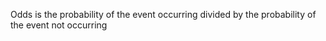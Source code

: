 ---
---

Odds is the probability of the event occurring divided by the probability of the event not occurring

